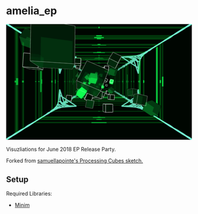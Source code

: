 # amelia_ep

![Screenshot](screen.png)

Visuzliations for June 2018 EP Release Party.

Forked from [samuellapointe's Processing Cubes sketch.](https://github.com/samuellapointe/ProcessingCubes)

## Setup

Required Libraries:

* [Minim](https://github.com/ddf/Minim)
